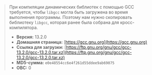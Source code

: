 > При компиляции динамических библиотек с помощью GCC требуется, чтобы `libgcc` могла быть загружена во время выполнения программы. Поэтому нам нужно скопировать библиотеку `libgcc`, которая ранее была собрана для кросс-компилятора.
> - **Версия:** 13.2.0
> - **Домашняя страница:** [https://gcc.gnu.org](https://gcc.gnu.org)
> - **Ссылка для загрузки:** [https://ftp.gnu.org/gnu/gcc/gcc-13.2.0/gcc-13.2.0.tar.xz](https://ftp.gnu.org/gnu/gcc/gcc-13.2.0/gcc-13.2.0.tar.xz)
> - **MD5-сумма:** `e0e48554cc6e4f261d55ddee9ab69075`
> - **ОВС:** 0
